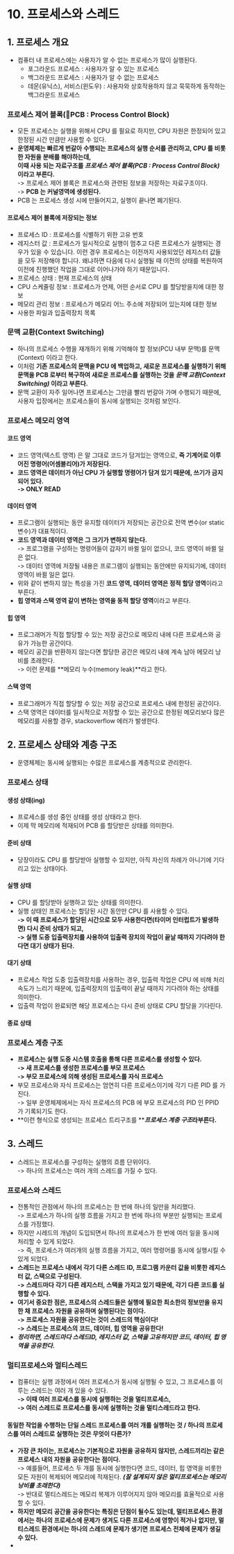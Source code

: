 # 10. 프로세스와 스레드

## 1. 프로세스 개요&#x20;

* 컴퓨터 내 프로세스에는 사용자가 알 수 없는 프로세스가 많이 실행된다.&#x20;
  * 포그라운드 프로세스 : 사용자가 알 수 있는 프로세스
  * 백그라운드 프로세스 : 사용자가 알 수 없는 프로세스
  * 데몬(유닉스), 서비스(윈도우) : 사용자와 상호작용하지 않고 묵묵하게 동작하는 백그라운드 프로세스

### 프로세스 제어 블록(PCB : Process Control Block)&#x20;

* 모든 프로세스는 실행을 위해서 CPU 를 필요로 하지만, CPU 자원은 한정되어 있고 한정된 시간 만큼만 사용할 수 있다.&#x20;
* **운영체제는 빠르게 번갈아 수행되는 프로세스의 실행 순서를 관리하고, CPU 를 비롯한 자원을 분배를 해야하는데,** \
  **이때 사용 되는 자료구조를 **_**프로세스 제어 블록(PCB : Process Control Block)**_** 이라고 부른다.** \
  \-> 프로세스 제어 블록은 프로세스와 관련된 정보을 저장하는 자료구조이다. \
  \-> **PCB 는 커널영역에 생성된다.**&#x20;
* PCB 는 프로세스 생성 시에 만들어지고, 실행이 끝나면 폐기된다.&#x20;

#### 프로세스 제어 블록에 저장되는 정보&#x20;

* 프로세스 ID : 프로세스를 식별하기 위한 고유 번호
* 레지스터 값 : 프로세스가 일시적으로 실행이 멈추고 다른 프로세스가 실행되는 경우가 있을 수 있습니다. 이런 경우 프로세스는 이전까지 사용되었던 레지스터 값들을 모두 저장해야 합니다. 왜냐하면 다음에 다시 실행될 때 이전의 상태를 복원하여 이전에 진행했던 작업을 그대로 이어나가야 하기 때문입니다.
* 프로세스 상태 : 현재 프로세스의 상태&#x20;
* CPU 스케줄링 정보 : 프로세스가 언제, 어떤 순서로 CPU 를 할당받을지에 대한 정보
* 메모리 관리 정보 : 프로세스가 메모리 어느 주소에 저장되어 있는지에 대한 정보&#x20;
* 사용한 파일과 입출력장치 목록&#x20;

### 문맥 교환(Context Switching)

* 하나의 프로세스 수행을 재개하기 위해 기억해야 할 정보(PCU 내부 문맥)를 문맥(Context) 이라고 한다.&#x20;
* 이처럼 **기존 프로세스의 문맥을 PCU 에 백업하고, 새로운 프로세스를 실행하기 위해 문맥을 PCB 로부터 복구하여 새로운 프로세스를 실행하는 것을 **_**문맥 교환(Context Switching)**_** 이라고 부른다.**&#x20;
* 문맥 교환이 자주 일어나면 프로세스는 그만큼 빨리 번갈아 가며 수행되기 때문에, 사용자 입장에서는 프로세스들이 동시에 실행되는 것처럼 보인다.&#x20;

### 프로세스 메모리 영역

#### 코드 영역&#x20;

* 코드 영역(텍스트 영역) 은 말 그대로 코드가 담겨있는 영역으로, **즉 기계어로 이루어진 명령어(어셈블리어)가 저장된다.**&#x20;
* **코드 영역은 데이터가 아닌 CPU 가 실행할 명령어가 담겨 있기 때문에, 쓰기가 금지되어 있다.** \
  **-> ONLY READ**

#### 데이터 영역&#x20;

* 프로그램이 실행되는 동안 유지할 데이터가 저장되는 공간으로 전역 변수(or static 변수)가 대표적이다.&#x20;
* **코드 영역과 데이터 영역은 그 크기가 변하지 않는다.** \
  \-> 프로그램을 구성하는 명령어들이 갑자기 바뀔 일이 없으니, 코드 영역이 바뀔 일은 없다. \
  \-> 데이터 영역에 저장될 내용은 프로그램이 실행되는 동안에만 유지되기에, 데이터 영역이 바뀔 일은 없다.&#x20;
* 위와 같이 변하지 않는 특성을 가진 **코드 영역, 데이터 영역은 정적 할당 영역**이라고 부른다.&#x20;
* **힙 영역과 스택 영역 같이 변하는 영역을 동적 할당 영역**이라고 부른다.

#### 힙 영역&#x20;

* 프로그래머가 직접 할당할 수 있는 저장 공간으로 메모리 내에 다른 프로세스와 공유가 가능한 공간이다.&#x20;
* 메모리 공간을 반환하지 않는다면 할당한 공간은 메모리 내에 계속 남아 메모리 낭비를 초래한다. \
  \-> 이런 문제를 **메모리 누수(memory leak)**라고 한다.&#x20;

#### 스택 영역&#x20;

* 프로그래머가 직접 할당할 수 있는 저장 공간으로 프로세스 내에 한정된 공간이다.&#x20;
* 스택 영역은 데이터를 일시적으로 저장할 수 있는 공간으로 한정된 메모리보다 많은 메모리를 사용할 경우, stackoverflow 에러가 발생한다.&#x20;

## 2. 프로세스 상태와 계층 구조

* 운영체제는 동시에 실행되는 수많은 프로세스를 계층적으로 관리한다.&#x20;

### 프로세스 상태&#x20;

#### 생성 상태(ing)

* 프로세스를 생성 중인 상태를 생성 상태라고 한다.&#x20;
* 이제 막 메모리에 적재되어 PCB 를 할당받은 상태를 의미한다.&#x20;

#### 준비 상태

* 당장이라도 CPU 를 할당받아 실행할 수 있지만, 아직 자신의 차례가 아니기에 기다리고 있는 상태이다.&#x20;

#### 실행 상태&#x20;

* CPU 를 할당받아 실행하고 있는 상태를 의미한다.&#x20;
* 실행 상태인 프로세스는 할당된 시간 동안만 CPU 를 사용할 수 있다. \
  **-> 이 때 프로세스가 할당된 시간으로 모두 사용한다면(타이머 인터럽트가 발생하면) 다시 준비 상태가 되고,**\
  **-> 실행 도중 입출력장치를 사용하여 입출력 장치의 작업이 끝날 때까지 기다려야 한다면 대기 상태가 된다.**&#x20;

#### **대기 상태**&#x20;

* 프로세스 작업 도중 입출력장치를 사용하는 경우, 입출력 작업은 CPU 에 비해 처리 속도가 느리기 때문에, 입출력장치의 입출력이 끝날 때까지 기다려야 하는 상태를 의미한다.&#x20;
* 입출력 작업이 완료되면 해당 프로세스는 다시 준비 상태로 CPU 할당을 기다린다.&#x20;

#### 종료 상태&#x20;

### 프로세스 계층 구조&#x20;

* **프로세스는 실행 도중 시스템 호출을 통해 다른 프로세스를 생성할 수 있다.** \
  **-> 새 프로세스를 생성한 프로세스를 부모 프로세스** \
  **-> 부모 프로세스에 의해 생성된 프로세스를 자식 프로세스**
* 부모 프로세스와 자식 프로세스는 엄연히 다른 프로세스이기에 각기 다른 PID 를 가진다. \
  \-> 일부 운영체제에서는 자식 프로세스의 PCB 에 부모 프로세스의 PID 인 PPID 가 기록되기도 한다.&#x20;
* **이런 형식으로 생성되는 프로세스 트리구조를 **_**프로세스 계층 구조**_**라부른다.**&#x20;

## 3. 스레드&#x20;

* 스레드는 프로세스를 구성하는 실행의 흐름 단위이다. \
  \-> 하나의 프로세스는 여러 개의 스레드를 가질 수 있다.&#x20;

### 프로세스와 스레드&#x20;

* 전통적인 관점에서 하나의 프로세스는 한 번에 하나의 일만을 처리했다. \
  \-> 프로세스가 하나의 실행 흐름을 가지고 한 번에 하나의 부분만 실행되는 프로세스를 가정했다.
* 하지만 시레드의 개념이 도입되면서 하나의 프로세스가 한 번에 여러 일을 동시에 처리할 수 있게 되었다. \
  \-> 즉, 프로세스가 여러개의 실행 흐름을 가지고, 여러 명령어를 동시에 실행시킬 수 있게 되었다.&#x20;
* **스레드는 프로세스 내에서 각기 다른 스레드 ID, 프로그램 카운터 값을 비롯한 레지스터 값, 스택으로 구성된다.** \
  **-> 스레드마다 각기 다른 레지스터, 스택을 가지고 있기 때문에, 각기 다른 코드를 실행할 수 있다.**&#x20;
* **여기서 중요한 점은, 프로세스의 스레드들은 실행에 필요한 최소한의 정보만을 유지한 채 프로세스 자원을 공유하며 실행된다는 점이다.** \
  **-> 프로세스 자원을 공유한다는 것이 스레드의 핵심이다!**\
  **-> 스레드는 프로세스의 코드, 데이터, 힙 영역을 공유한다!**
* _**정리하면, 스레드마다 스레드ID, 레지스터 값, 스택을 고유하지만 코드, 데이터, 힙 영역을 공유한다.**_&#x20;

### **멀티프로세스와 멀티스레드**&#x20;

* 컴퓨터는 실행 과정에서 여러 프로세스가 동시에 실행될 수 있고, 그 프로세스를 이루는 스레드는 여러 개 있을 수 있다.\
  **-> 이때 여러 프로세스를 동시에 실행하는 것을 멀티프로세스,**\
  **-> 여러 스레드로 프로세스를 동시에 실행하는 것을 멀티스레드라고 한다.**&#x20;

#### 동일한 작업을 수행하는 단일 스레드 프로세스를 여러 개를 실행하는 것 / 하나의 프로세스를 여러 스레드로 실행하는 것은 무엇이 다른가?

* **가장 큰 차이는, 프로세스는 기본적으로 자원을 공유하지 않지만, 스레드끼리는 같은 프로세스 내의 자원을 공유한다는 점이다.** \
  \-> 예를들어, 프로세스 두 개를 동시에 실행한다면 코드, 데이터, 힙 영역을 비롯한 모든 자원이 복제되어 메모리에 적재된다. _**(잘 설계되지 않은 멀티프로세스는 메모리 낭비를 초래한다)**_\
  \-> 반대로 멀티스레드는 메모리 복제가 이루어지지 않아 메모리를 효율적으로 사용할 수 있다.&#x20;
* **하지만 메모리 공간을 공유한다는 특징은 단점이 될수도 있는데, 멀티프로세스 환경에서는 하나의 프로세스에 문제가 생겨도 다른 프로세스에 영향이 적거나 없지만, 멀티스레드 환경에서는 하나의 스레드에 문제가 생기면 프로세스 전체에 문제가 생길 수 있다.**&#x20;
*
